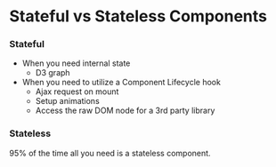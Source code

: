 # Stateful vs Stateless Components

### Stateful

- When you need internal state
	- D3 graph
- When you need to utilize a Component Lifecycle hook
	- Ajax request on mount
  - Setup animations
  - Access the raw DOM node for a 3rd party library

### Stateless
95% of the time all you need is a stateless component.
